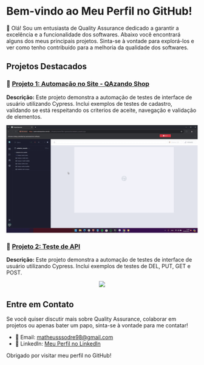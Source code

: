 <h1>Bem-vindo ao Meu Perfil no GitHub!</h1>

<p>👋 Olá! Sou um entusiasta de Quality Assurance dedicado a garantir a excelência e a funcionalidade dos softwares. Abaixo você encontrará alguns dos meus principais projetos. Sinta-se à vontade para explorá-los e ver como tenho contribuído para a melhoria da qualidade dos softwares.</p>

<h2>Projetos Destacados</h2>

<h3>📂 <a href="https://github.com/eumatheussodre/ProjetosEmCypress/tree/main/ProjetoQazando">Projeto 1: Automação no Site - QAzando Shop</a></h3>
<p><strong>Descrição:</strong> Este projeto demonstra a automação de testes de interface de usuário utilizando Cypress. Inclui exemplos de testes de cadastro, validando se está respeitando os criterios de aceite, navegação e validação de elementos.</p>
<p align="center"><img src="https://github.com/eumatheussodre/ProjetosEmCypress/blob/main/ProjetoQazando/videoCadastroUsuario.gif" p/>

<h3>📂 <a href="https://github.com/eumatheussodre/ProjetosEmCypress/tree/main/ProjetoQazandoAPI">Projeto 2: Teste de API</a></h3>
<p><strong>Descrição:</strong> Este projeto demonstra a automação de testes de interface de usuário utilizando Cypress. Inclui exemplos de testes de DEL, PUT, GET e POST.
<p align="center"><img src="https://github.com/eumatheussodre/ProjetosEmCypress/tree/main/ProjetoQazandoAPI/testeAPI.png" p/>

<h2>Entre em Contato</h2>

<p>Se você quiser discutir mais sobre Quality Assurance, colaborar em projetos ou apenas bater um papo, sinta-se à vontade para me contatar!</p>

<ul>
  <li>📧 Email: <a href="mailto:matheusssodre98@gmail.com">matheusssodre98@gmail.com</a></li>
  <li>💼 LinkedIn: <a href="https://www.linkedin.com/in/eumatheussodre">Meu Perfil no LinkedIn</a></li>
</ul>

<p>Obrigado por visitar meu perfil no GitHub!</p>
